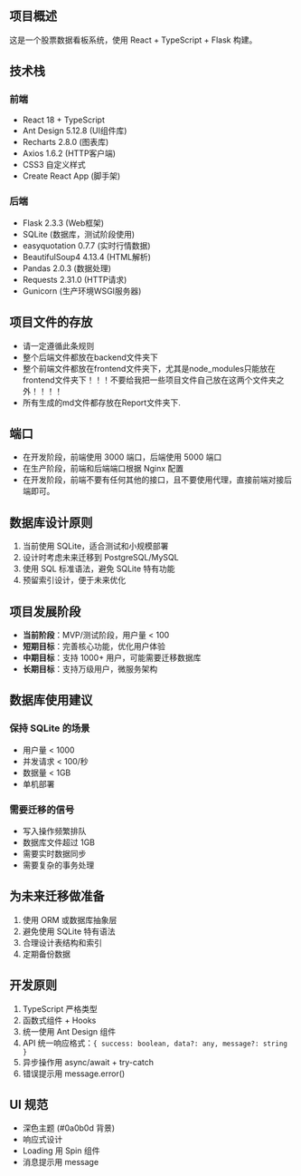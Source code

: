 ## 项目概述
这是一个股票数据看板系统，使用 React + TypeScript + Flask 构建。

## 技术栈
### 前端
- React 18 + TypeScript
- Ant Design 5.12.8 (UI组件库)
- Recharts 2.8.0 (图表库)
- Axios 1.6.2 (HTTP客户端)
- CSS3 自定义样式
- Create React App (脚手架)

### 后端
- Flask 2.3.3 (Web框架)
- SQLite (数据库，测试阶段使用)
- easyquotation 0.7.7 (实时行情数据)
- BeautifulSoup4 4.13.4 (HTML解析)
- Pandas 2.0.3 (数据处理)
- Requests 2.31.0 (HTTP请求)
- Gunicorn (生产环境WSGI服务器)

## 项目文件的存放
- 请一定遵循此条规则
- 整个后端文件都放在backend文件夹下
- 整个前端文件都放在frontend文件夹下，尤其是node_modules只能放在frontend文件夹下！！！不要给我把一些项目文件自己放在这两个文件夹之外！！！！
- 所有生成的md文件都存放在Report文件夹下.

## 端口
- 在开发阶段，前端使用 3000 端口，后端使用 5000 端口
- 在生产阶段，前端和后端端口根据 Nginx 配置
- 在开发阶段，前端不要有任何其他的接口，且不要使用代理，直接前端对接后端即可。

## 数据库设计原则
1. 当前使用 SQLite，适合测试和小规模部署
2. 设计时考虑未来迁移到 PostgreSQL/MySQL
3. 使用 SQL 标准语法，避免 SQLite 特有功能
4. 预留索引设计，便于未来优化

## 项目发展阶段
- **当前阶段**：MVP/测试阶段，用户量 < 100
- **短期目标**：完善核心功能，优化用户体验
- **中期目标**：支持 1000+ 用户，可能需要迁移数据库
- **长期目标**：支持万级用户，微服务架构

## 数据库使用建议
### 保持 SQLite 的场景
- 用户量 < 1000
- 并发请求 < 100/秒
- 数据量 < 1GB
- 单机部署

### 需要迁移的信号
- 写入操作频繁排队
- 数据库文件超过 1GB
- 需要实时数据同步
- 需要复杂的事务处理

## 为未来迁移做准备
1. 使用 ORM 或数据库抽象层
2. 避免使用 SQLite 特有语法
3. 合理设计表结构和索引
4. 定期备份数据

## 开发原则
1. TypeScript 严格类型
2. 函数式组件 + Hooks
3. 统一使用 Ant Design 组件
4. API 统一响应格式：`{ success: boolean, data?: any, message?: string }`
5. 异步操作用 async/await + try-catch
6. 错误提示用 message.error()

## UI 规范
- 深色主题 (#0a0b0d 背景)
- 响应式设计
- Loading 用 Spin 组件
- 消息提示用 message